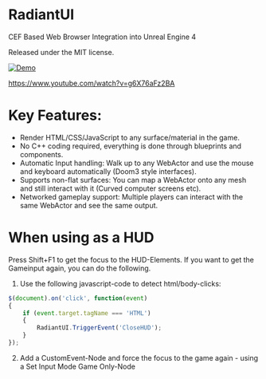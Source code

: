 # RadiantUI

CEF Based Web Browser Integration into Unreal Engine 4

Released under the MIT license.

[![Demo](http://img.youtube.com/vi/g6X76aFz2BA/0.jpg)](https://www.youtube.com/watch?v=g6X76aFz2BA)

https://www.youtube.com/watch?v=g6X76aFz2BA

# Key Features:

* Render HTML/CSS/JavaScript to any surface/material in the game.
* No C++ coding required, everything is done through blueprints and components.
* Automatic Input handling: Walk up to any WebActor and use the mouse and keyboard automatically (Doom3 style interfaces).
* Supports non-flat surfaces: You can map a WebActor onto any mesh and still interact with it (Curved computer screens etc).
* Networked gameplay support: Multiple players can interact with the same WebActor and see the same output.

# When using as a HUD

Press Shift+F1 to get the focus to the HUD-Elements.
If you want to get the Gameinput again, you can do the following.
1. Use the following javascript-code to detect html/body-clicks:
```javascript
$(document).on('click', function(event)
{
	if (event.target.tagName === 'HTML')
	{
		RadiantUI.TriggerEvent('CloseHUD');
	}
});
```
2. Add a CustomEvent-Node and force the focus to the game again - using a Set Input Mode Game Only-Node